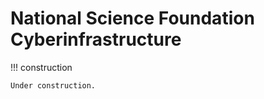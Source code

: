 # National Science Foundation Cyberinfrastructure

<!-- markdownlint-disable MD046 -->
!!! construction

    Under construction.
<!-- markdownlint-enable MD046 -->